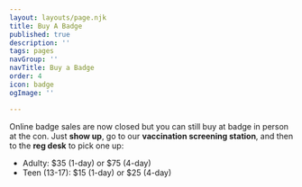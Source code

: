 ```yaml
---
layout: layouts/page.njk
title: Buy A Badge
published: true
description: ''
tags: pages
navGroup: ''
navTitle: Buy a Badge
order: 4
icon: badge
ogImage: ''

---
```

Online badge sales are now closed but you can still buy at badge in person at the con. Just **show up**, go to our **vaccination screening station**, and then to the **reg desk** to pick one up:

* Adulty: $35 (1-day) or $75 (4-day)  
* Teen (13-17): $15 (1-day) or $25 (4-day)  

<!--Get a badge for Big Bad Con 2022! If you are buying multiple badges for other people please submit this form more than once.-->